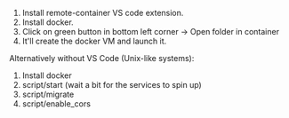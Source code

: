 1. Install remote-container VS code extension.
2. Install docker.
3. Click on green button in bottom left corner
    -> Open folder in container
4. It'll create the docker VM and launch it.

Alternatively without VS Code (Unix-like systems):
1. Install docker
2. script/start (wait a bit for the services to spin up)
3. script/migrate
4. script/enable_cors
